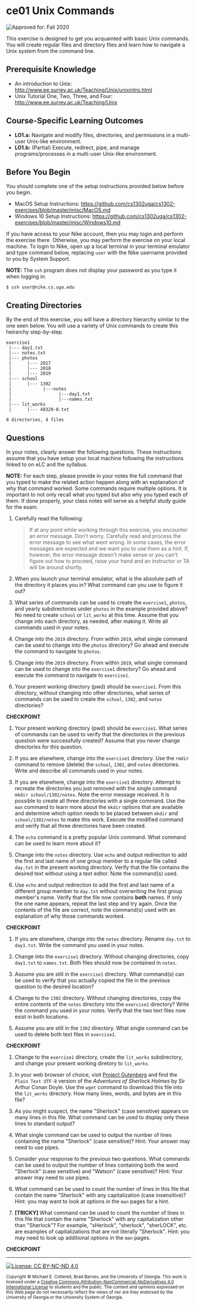 # ce01 Unix Commands

![Approved for: Fall 2020](https://img.shields.io/badge/Approved%20for-Fall%202020-blueviolet)

This exercise is designed to get you acquainted with basic Unix commands.
You will create regular files and directory files and learn how to navigate 
a Unix system from the command line.

## Prerequisite Knowledge

* An introduction to Unix: http://www.ee.surrey.ac.uk/Teaching/Unix/unixintro.html
* Unix Tutorial One, Two, Three, and Four: http://www.ee.surrey.ac.uk/Teaching/Unix

## Course-Specific Learning Outcomes

* **LO1.a:** Navigate and modify files, directories, and permissions in a multi-user Unix-like environment.
* **LO1.b:** (Partial) Execute, redirect, pipe, and manage programs/processes in a multi-user Unix-like environment.

## Before You Begin

You should complete one of the setup instructions provided below before you begin.

* MacOS Setup Instructions: https://github.com/cs1302uga/cs1302-exercises/blob/master/misc/MacOS.md
* Windows 10 Setup Instructions: https://github.com/cs1302uga/cs1302-exercises/blob/master/misc/Windows10.md

If you have access to your Nike account, then you may login and perform the exercise there.
Otherwise, you may perform the exercise on your local machine. To login to Nike, open up a local
terminal in your terminal emulator and type command below, replacing `user` with the
Nike username provided to you by System Support.

**NOTE:** The `ssh` program does not display your password as you type it when logging in.

```
$ ssh user@nike.cs.uga.edu
```

## Creating Directories

By the end of this exercise, you will have a directory hierarchy similar to 
the one seen below. You will use a variety of Unix commands to create this 
heirarchy step-by-step.

```
exercise1
 |--- day1.txt
 |--- notes.txt
 |--- photos
 |      |--- 2017
 |      |--- 2018
 |      |--- 2019
 |--- school
 |      |--- 1302
 |            |---notes
 |                  |---day1.txt
 |                  |---names.txt
 |--- lit_works
 |      |--- 48320-0.txt

8 directories, 4 files
```

## Questions

In your notes, clearly answer the following questions. These instructions assume that you have setup
your local machine following the instructions linked to on eLC and the syllabus.

**NOTE:** For each step, please provide in your notes the full command that you typed to make the related 
action happen along with an explanation of why that command worked. Some commands require multiple options. 
It is important to not only recall what you typed but also why you typed each of them. If done properly, your 
class notes will serve as a helpful study guide for the exam. 

1. Carefully read the following:

   > If at any point while working through this exercise, you encounter an error message. Don't worry. Carefully 
   > read and process the error message to see what went wrong. In some cases, the error messages are expected
   > and we want you to use them as a hint. If, however,  the error message doesn't make sense or you 
   > can't figure out how to proceed, raise your hand and an instructor or TA will be around shortly.

1. When you launch your terminal emulator, what is the absolute path of the directory it places you 
   in? What command can you use to figure it out?

1. What series of commands can be used to create the `exercise1`, `photos`, and yearly 
   subdirectories under `photos` in the example provided above? No need to create `school` or `lit_works`
   at this time. Assume that you change into each directory, as needed, after making it. Write all commands
   used in your notes.

1. Change into the `2019` directory. From within `2019`, what single command can be used to change into the `photos`
   directory? Go ahead and execute the command to navigate to `photos`.
 
1. Change into the `2019` directory. From within `2019`, what single command can be used to change into the `exercise1`
   directory? Go ahead and execute the command to navigate to `exercise1`.

1. Your present working directory (pwd) should be `exercise1`. From this directory, without changing into other
   directories, what series of commands can be used to create the `school`, `1302`, and `notes` directories? 

**CHECKPOINT**

1. Your present working directory (pwd) should be `exercise1`. What series of commands can be used to
   verify that the directories in the previous question were successfully created? Assume that
   you never change directories for this question.

1. If you are elsewhere, change into the `exercise1` directory. Use the `rmdir` command to remove (delete)
   the `school`, `1302`, and `notes` directories. Write and describe all commands used in your notes.
   
1. If you are elsewhere, change into the `exercise1` directory. Attempt to recreate the directories you
   just removed with the single command `mkdir school/1302/notes`. Note the error message received. It is
   possible to create all three directories with a single command. Use the `man` command
   to learn more about the `mkdir` options that are available and determine which option needs to
   be placed between `mkdir` and `school/1302/notes` to make this work. Execute the modified command
   and verify that all three directories have been created.

1. The `echo` command is a pretty popular Unix command. What command can be used to learn more
   about it?

1. Change into the `notes` directory. Use `echo` and output redirection to add the first and last name
   of one group member to a regular file called `day.txt` in the present working directory. Verify
   that the file contains the desired text without using a text editor. Note the command(s) used.

1. Use `echo` and output redirection to add the first and last name of a different group member to 
   `day.txt` without overwriting the first group member's name. Verify that the file now contains 
   **both** names. If only the one name appears, repeat the last step and try again. Once the contents
   of the file are correct, note the command(s) used with an explanation of why those commands worked.

**CHECKPOINT**

1. If you are elsewhere, change into the `notes` directory. Rename `day.txt` to `day1.txt`. Write the
   command you used in your notes.
   
1. Change into the `exercise1` directory. Without changing directories, copy `day1.txt` to `names.txt`.
   Both files should now be contained in `notes`.

1. Assume you are still in the `exercise1` directory. What command(s) can be used to verify that
   you actually copied the file in the previous question to the desired location?

1. Change to the `1302` directory. Without changing directories, copy the entire contents of the 
   `notes` directory into the `exercise1` directory? Write the command you used in your notes. Verify
   that the two text files now exist in both locations.

1. Assume you are still in the `1302` directory. What single command can be used to delete both text 
   files in `exercise1`.

**CHECKPOINT**

1. Change to the `exercise1` directory, create the `lit_works` subdirectory, and change your present
   working diretory to `lit_works`.

1. In your web browser of choice, visit
   [Project Gutenberg](https://www.gutenberg.org/) and find the `Plain Text UTF-8` version of the 
   _Adventures of Sherlock Holmes_ by Sir Arthur Conan Doyle. Use the `wget` command to download 
   this file into the `lit_works` directory. How many lines, words, and bytes are in this file?

1. As you might suspect, the name "Sherlock" (case sensitive) appears on many lines in this file. 
   What command can be used to display only these lines to standard output? 

1. What single command can be used to output the number of lines containing the name "Sherlock" 
   (case sensitive)? Hint: Your answer may need to use pipes.

1. Consider your response to the previous two questions. What commands can be used to output
   the number of lines containing both the word "Sherlock" (case sensitive) and "Watson"
   (case sensitive)? Hint: Your answer may need to use pipes.

1. What command can be used to count the number of lines in this file that
   contain the name "Sherlock" with any capitalization (case insensitive)?
   Hint: you may want to look at options in the `man` pages for a 
   hint.
   
1. **[TRICKY]** What command can be used to count the number of lines in this file that
   contain the name "Sherlock" with any capitalization other than "Sherlock"? For example, 
   "sHerlock", "sherlock", "sherLOCK", etc. are examples of capitalizations that are not
   literally "Sherlock". Hint: you may need to look up additional options in the `man`
   pages.

**CHECKPOINT**

<hr/>

[![License: CC BY-NC-ND 4.0](https://img.shields.io/badge/License-CC%20BY--NC--ND%204.0-lightgrey.svg)](http://creativecommons.org/licenses/by-nc-nd/4.0/)

<small>
Copyright &copy; Michael E. Cotterell, Brad Barnes, and the University of Georgia.
This work is licensed under a <a rel="license" href="http://creativecommons.org/licenses/by-nc-nd/4.0/">Creative Commons Attribution-NonCommercial-NoDerivatives 4.0 International License</a> to students and the public.
The content and opinions expressed on this Web page do not necessarily reflect the views of nor are they endorsed by the University of Georgia or the University System of Georgia.
</small>

